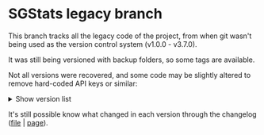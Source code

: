 # SGStats legacy branch
This branch tracks all the legacy code of the project, from when
git wasn't being used as the version control system 
(v1.0.0 - v3.7.0).

It was still being versioned with backup folders, so some tags are available.

Not all versions were recovered, and some code may be 
slightly altered to remove hard-coded API keys or similar:

<details>

  <summary>Show version list</summary>

- [v3.7.0](https://github.com/g-otn/SGStats/tree/v3.7.0)
- [v3.6.2](https://github.com/g-otn/SGStats/tree/v3.6.2)
- *v3.6.1*
- *v3.6.0*
- *v3.5.10*
- [v3.5.9](https://github.com/g-otn/SGStats/tree/v3.5.9)
- [v3.5.8](https://github.com/g-otn/SGStats/tree/v3.5.8)
- *v3.5.7*
- *v3.5.6*
- [v3.5.5](https://github.com/g-otn/SGStats/tree/v3.5.5)
- *v3.5.4*
- [v3.5.3](https://github.com/g-otn/SGStats/tree/v3.5.3)
- *v3.5.2*
- *v3.5.1*
- *v3.5.0*
- *v3.4.3*
- [v3.4.2](https://github.com/g-otn/SGStats/tree/v3.4.2)
- [v3.4.1](https://github.com/g-otn/SGStats/tree/v3.4.1)
- [v3.4.0](https://github.com/g-otn/SGStats/tree/v3.4.0)
- *v3.3.2*
- [v3.3.1](https://github.com/g-otn/SGStats/tree/v3.3.1)
- [v3.3.0](https://github.com/g-otn/SGStats/tree/v3.3.0)
- [v3.2.0](https://github.com/g-otn/SGStats/tree/v3.2.0)
- *v3.1.0*
- [v3.0.1](https://github.com/g-otn/SGStats/tree/v3.0.1)
- [**v3.0.0**](https://github.com/g-otn/SGStats/tree/v3.0.0)
- [v2.9.0](https://github.com/g-otn/SGStats/tree/v2.9.0)
- [v2.8.5](https://github.com/g-otn/SGStats/tree/v2.8.5)
- [v2.8.4](https://github.com/g-otn/SGStats/tree/v2.8.4)
- *v2.8.3*
- [v2.8.2](https://github.com/g-otn/SGStats/tree/v2.8.2)
- [v2.8.1](https://github.com/g-otn/SGStats/tree/v2.8.1)
- [v2.8.0](https://github.com/g-otn/SGStats/tree/v2.8.0)
- [v2.7.1](https://github.com/g-otn/SGStats/tree/v2.7.1)
- [v2.7.0](https://github.com/g-otn/SGStats/tree/v2.7.0)
- *v2.6.0*
- [v2.5.0](https://github.com/g-otn/SGStats/tree/v2.5.0)
- [v2.4.2](https://github.com/g-otn/SGStats/tree/v2.4.2)
- [v2.4.1](https://github.com/g-otn/SGStats/tree/v2.4.1)
- *v2.4.0*
- [v2.3.2](https://github.com/g-otn/SGStats/tree/v2.3.2)
- *v2.3.1*
- *v2.3.0*
- *v2.2.0*
- [v2.1.0](https://github.com/g-otn/SGStats/tree/v2.1.0)
- [v2.0.1](https://github.com/g-otn/SGStats/tree/v2.0.1)
- [**v2.0.0**](https://github.com/g-otn/SGStats/tree/v2.0.0)
- [v1.4.0](https://github.com/g-otn/SGStats/tree/v1.4.0)
- [v1.3.1](https://github.com/g-otn/SGStats/tree/v1.3.1)
- [v1.3.0](https://github.com/g-otn/SGStats/tree/v1.3.0)
- [v1.2.1](https://github.com/g-otn/SGStats/tree/v1.2.1)
- [v1.2.0](https://github.com/g-otn/SGStats/tree/v1.2.0)
- *v1.1.1*
- [v1.1.0](https://github.com/g-otn/SGStats/tree/v1.1.0)
- *v1.0.0*

</details>


It's still possible know what changed in each version through the changelog 
([file](https://github.com/g-otn/SGStats/blob/master/server/public/index.html) | [page](https://sgstats.glitch.me/)).
